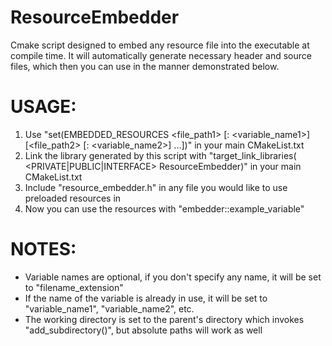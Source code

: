 # ResourceEmbedder

Cmake script designed to embed any resource file into the executable at compile time.
It will automatically generate necessary header and source files, which then you can use in the manner demonstrated below.

# USAGE:
1) Use "set(EMBEDDED_RESOURCES <file_path1> [: <variable_name1>]
                               [<file_path2> [: <variable_name2>]
                               ...])" in your main CMakeList.txt
2) Link the library generated by this script with
"target_link_libraries(<target> <PRIVATE|PUBLIC|INTERFACE> ResourceEmbedder)" in your main CMakeList.txt
3) Include "resource_embedder.h" in any file you would like to use preloaded resources in
4) Now you can use the resources with "embedder::example_variable"

# NOTES:
- Variable names are optional, if you don't specify any name, it will be set to "filename_extension"
- If the name of the variable is already in use, it will be set to "variable_name1", "variable_name2", etc.
- The working directory is set to the parent's directory which invokes "add_subdirectory()", but absolute paths
  will work as well
